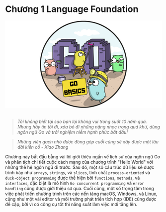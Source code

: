 # Chương 1 Language Foundation

<div align="center">
	<img src="../images/ch1.png">
	<br/>
	<span align="center">
		<i></i>
	</span>
</div>
<br/>

>*Tôi không biết tại sao bạn lại không vui trong suốt 10 năm qua. Nhưng hãy tin tôi đi, xóa bỏ đi những nặng nhọc trong quá khứ, dùng ngôn ngữ Go và trải nghiệm niềm hạnh phúc bắt đầu!*

>*Những viên gạch nhỏ được đóng góp cuối cùng sẽ xây được một lâu đài kiên cố - Xiao Zhang*

Chương này bắt đầu bằng vài lời giới thiệu ngắn về lịch sử của ngôn ngữ Go và phân tích chi tiết cuộc cách mạng của chương trình "Hello World" với những thế hệ ngôn ngữ đi trước. Sau đó, một số cấu trúc dữ liệu sẽ được trình bày như `arrays`, `strings`, và `slices`, tính chất `process-oriented` và `duck-object programming` được thể hiện bởi `functions`, `methods`, và `interfaces`, đặc biệt là mô hình `Go concurrent programming` và `error handling` cũng được giới thiệu sơ qua. Cuối cùng, một số trọng tâm trong việc phát triển chương trình trên các nền tảng macOS, Windows, và Linux, cũng như một vài editor và môi trường phát triển tích hợp (IDE) cũng được đề cập, bởi vì có công cụ tốt thì năng suất làm việc mới tăng lên.
